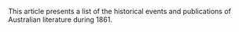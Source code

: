 This article presents a list of the historical events and publications of Australian literature during 1861.
